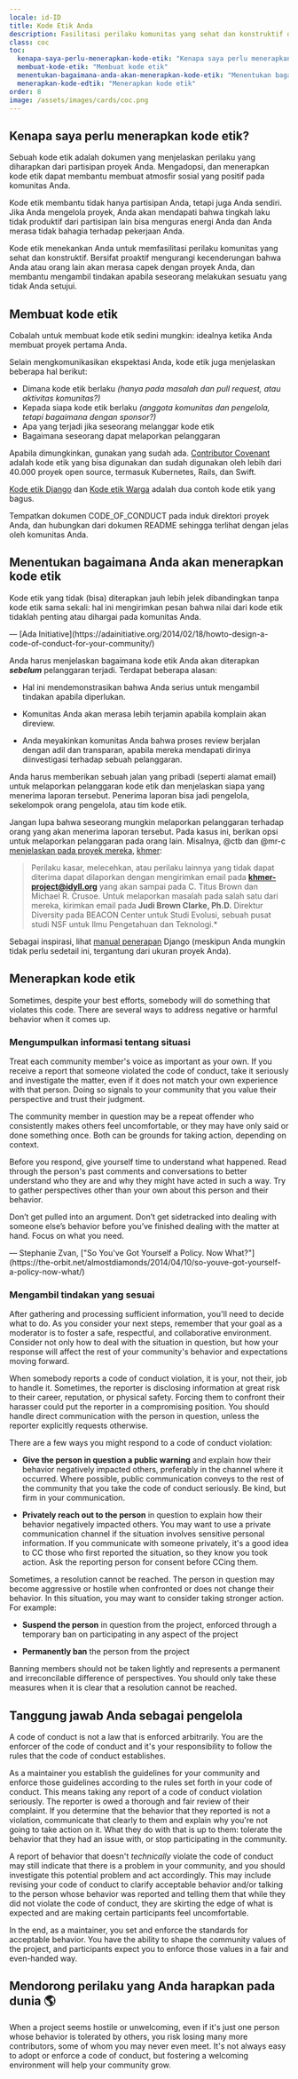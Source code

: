 ```yaml
---
locale: id-ID
title: Kode Etik Anda
description: Fasilitasi perilaku komunitas yang sehat dan konstruktif dengan mengadopsi dan menerapkan kode etik.
class: coc
toc:
  kenapa-saya-perlu-menerapkan-kode-etik: "Kenapa saya perlu menerapkan kode etik?"
  membuat-kode-etik: "Membuat kode etik"
  menentukan-bagaimana-anda-akan-menerapkan-kode-etik: "Menentukan bagaimana Anda akan menerapkan kode etik"
  menerapkan-kode-edtik: "Menerapkan kode etik"
order: 8
image: /assets/images/cards/coc.png
---
```


## Kenapa saya perlu menerapkan kode etik?

Sebuah kode etik adalah dokumen yang menjelaskan perilaku yang diharapkan dari partisipan proyek Anda. Mengadopsi, dan menerapkan kode etik dapat membantu membuat atmosfir sosial yang positif pada komunitas Anda.

Kode etik membantu tidak hanya partisipan Anda, tetapi juga Anda sendiri. Jika Anda mengelola proyek, Anda akan mendapati bahwa tingkah laku tidak produktif dari partisipan lain bisa menguras energi Anda dan Anda merasa tidak bahagia terhadap pekerjaan Anda.

Kode etik menekankan Anda untuk memfasilitasi perilaku komunitas yang sehat dan konstruktif. Bersifat proaktif mengurangi kecenderungan bahwa Anda atau orang lain akan merasa capek dengan proyek Anda, dan membantu mengambil tindakan apabila seseorang melakukan sesuatu yang tidak Anda setujui.

## Membuat kode etik

Cobalah untuk membuat kode etik sedini mungkin: idealnya ketika Anda membuat proyek pertama Anda.

Selain mengkomunikasikan ekspektasi Anda, kode etik juga menjelaskan beberapa hal berikut:

* Dimana kode etik berlaku _(hanya pada masalah dan pull request, atau aktivitas komunitas?)_
* Kepada siapa kode etik berlaku _(anggota komunitas dan pengelola, tetapi bagaimana dengan sponsor?)_
* Apa yang terjadi jika seseorang melanggar kode etik
* Bagaimana seseorang dapat melaporkan pelanggaran

Apabila dimungkinkan, gunakan yang sudah ada. [Contributor Covenant](http://contributor-covenant.org/) adalah kode etik yang bisa digunakan dan sudah digunakan oleh lebih dari 40.000 proyek open source, termasuk Kubernetes, Rails, dan Swift.

[Kode etik Django](https://www.djangoproject.com/conduct/) dan [Kode etik Warga](http://citizencodeofconduct.org/) adalah dua contoh kode etik yang bagus.

Tempatkan dokumen CODE_OF_CONDUCT pada induk direktori proyek Anda, dan hubungkan dari dokumen README sehingga terlihat dengan jelas oleh komunitas Anda.

## Menentukan bagaimana Anda akan menerapkan kode etik

<aside markdown="1" class="pquote">
  Kode etik yang tidak (bisa) diterapkan jauh lebih jelek dibandingkan tanpa kode etik sama sekali: hal ini mengirimkan pesan bahwa nilai dari kode etik tidaklah penting atau dihargai pada komunitas Anda.
  <p markdown="1" class="pquote-credit">
— [Ada Initiative](https://adainitiative.org/2014/02/18/howto-design-a-code-of-conduct-for-your-community/)
  </p>
</aside>

Anda harus menjelaskan bagaimana kode etik Anda akan diterapkan **_sebelum_** pelanggaran terjadi. Terdapat beberapa alasan:

* Hal ini mendemonstrasikan bahwa Anda serius untuk mengambil tindakan apabila diperlukan.

* Komunitas Anda akan merasa lebih terjamin apabila komplain akan direview.

* Anda meyakinkan komunitas Anda bahwa proses review berjalan dengan adil dan transparan, apabila mereka mendapati dirinya diinvestigasi terhadap sebuah pelanggaran.

Anda harus memberikan sebuah jalan yang pribadi (seperti alamat email) untuk melaporkan pelanggaran kode etik dan menjelaskan siapa yang menerima laporan tersebut. Penerima laporan bisa jadi pengelola, sekelompok orang pengelola, atau tim kode etik.

Jangan lupa bahwa seseorang mungkin melaporkan pelanggaran terhadap orang yang akan menerima laporan tersebut. Pada kasus ini, berikan opsi untuk melaporkan pelanggaran pada orang lain. Misalnya, @ctb dan @mr-c [menjelaskan pada proyek mereka](https://github.com/dib-lab/khmer/blob/master/CODE_OF_CONDUCT.rst), [khmer](https://github.com/dib-lab/khmer):

> Perilaku kasar, melecehkan, atau perilaku lainnya yang tidak dapat diterima dapat dilaporkan dengan mengirimkan email pada **khmer-project@idyll.org** yang akan sampai pada C. Titus Brown dan Michael R. Crusoe. Untuk melaporkan masalah pada salah satu dari mereka, kirimkan email pada **Judi Brown Clarke, Ph.D.** Direktur  Diversity pada BEACON Center untuk Studi Evolusi, sebuah pusat studi NSF untuk Ilmu Pengetahuan dan Teknologi.*

Sebagai inspirasi, lihat [manual penerapan](https://www.djangoproject.com/conduct/enforcement-manual/) Django  (meskipun Anda mungkin tidak perlu sedetail ini, tergantung dari ukuran proyek Anda).

## Menerapkan kode etik

Sometimes, despite your best efforts, somebody will do something that violates this code. There are several ways to address negative or harmful behavior when it comes up.

### Mengumpulkan informasi tentang situasi

Treat each community member's voice as important as your own. If you receive a report that someone violated the code of conduct, take it seriously and investigate the matter, even if it does not match your own experience with that person. Doing so signals to your community that you value their perspective and trust their judgment.

The community member in question may be a repeat offender who consistently makes others feel uncomfortable, or they may have only said or done something once. Both can be grounds for taking action, depending on context.

Before you respond, give yourself time to understand what happened. Read through the person's past comments and conversations to better understand who they are and why they might have acted in such a way. Try to gather perspectives other than your own about this person and their behavior.

<aside markdown="1" class="pquote">
  Don’t get pulled into an argument. Don’t get sidetracked into dealing with someone else’s behavior before you’ve finished dealing with the matter at hand. Focus on what you need.
  <p markdown="1" class="pquote-credit">
— Stephanie Zvan, ["So You've Got Yourself a Policy. Now What?"](https://the-orbit.net/almostdiamonds/2014/04/10/so-youve-got-yourself-a-policy-now-what/)
  </p>
</aside>

### Mengambil tindakan yang sesuai

After gathering and processing sufficient information, you'll need to decide what to do. As you consider your next steps, remember that your goal as a moderator is to foster a safe, respectful, and collaborative environment. Consider not only how to deal with the situation in question, but how your response will affect the rest of your community's behavior and expectations moving forward.

When somebody reports a code of conduct violation, it is your, not their, job to handle it. Sometimes, the reporter is disclosing information at great risk to their career, reputation, or physical safety. Forcing them to confront their harasser could put the reporter in a compromising position. You should handle direct communication with the person in question, unless the reporter explicitly requests otherwise.

There are a few ways you might respond to a code of conduct violation:

* **Give the person in question a public warning** and explain how their behavior negatively impacted others, preferably in the channel where it occurred. Where possible, public communication conveys to the rest of the community that you take the code of conduct seriously. Be kind, but firm in your communication.

* **Privately reach out to the person** in question to explain how their behavior negatively impacted others. You may want to use a private communication channel if the situation involves sensitive personal information. If you communicate with someone privately, it's a good idea to CC those who first reported the situation, so they know you took action. Ask the reporting person for consent before CCing them.

Sometimes, a resolution cannot be reached. The person in question may become aggressive or hostile when confronted or does not change their behavior. In this situation, you may want to consider taking stronger action. For example:

* **Suspend the person** in question from the project, enforced through a temporary ban on participating in any aspect of the project

* **Permanently ban** the person from the project

Banning members should not be taken lightly and represents a permanent and irreconcilable difference of perspectives. You should only take these measures when it is clear that a resolution cannot be reached.

## Tanggung jawab Anda sebagai pengelola

A code of conduct is not a law that is enforced arbitrarily. You are the enforcer of the code of conduct and it's your responsibility to follow the rules that the code of conduct establishes.

As a maintainer you establish the guidelines for your community and enforce those guidelines according to the rules set forth in your code of conduct. This means taking any report of a code of conduct violation seriously. The reporter is owed a thorough and fair review of their complaint. If you determine that the behavior that they reported is not a violation, communicate that clearly to them and explain why you're not going to take action on it. What they do with that is up to them: tolerate the behavior that they had an issue with, or stop participating in the community.

A report of behavior that doesn't _technically_ violate the code of conduct may still indicate that there is a problem in your community, and you should investigate this potential problem and act accordingly. This may include revising your code of conduct to clarify acceptable behavior and/or talking to the person whose behavior was reported and telling them that while they did not violate the code of conduct, they are skirting the edge of what is expected and are making certain participants feel uncomfortable.

In the end, as a maintainer, you set and enforce the standards for acceptable behavior. You have the ability to shape the community values of the project, and participants expect you to enforce those values in a fair and even-handed way.

## Mendorong perilaku yang Anda harapkan pada dunia 🌎

When a project seems hostile or unwelcoming, even if it's just one person whose behavior is tolerated by others, you risk losing many more contributors, some of whom you may never even meet. It's not always easy to adopt or enforce a code of conduct, but fostering a welcoming environment will help your community grow.
